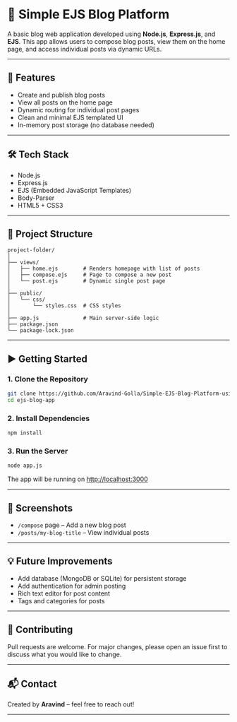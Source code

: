 # 📝 Simple EJS Blog Platform

A basic blog web application developed using **Node.js**, **Express.js**, and **EJS**. This app allows users to compose blog posts, view them on the home page, and access individual posts via dynamic URLs.

---

## 🚀 Features

- Create and publish blog posts
- View all posts on the home page
- Dynamic routing for individual post pages
- Clean and minimal EJS templated UI
- In-memory post storage (no database needed)

---

## 🛠️ Tech Stack

- Node.js
- Express.js
- EJS (Embedded JavaScript Templates)
- Body-Parser
- HTML5 + CSS3

---

## 📂 Project Structure

```
project-folder/
│
├── views/
│   ├── home.ejs        # Renders homepage with list of posts
│   ├── compose.ejs     # Page to compose a new post
│   └── post.ejs        # Dynamic single post page
│
├── public/
│   └── css/
│       └── styles.css  # CSS styles
│
├── app.js              # Main server-side logic
├── package.json
└── package-lock.json
```

---

## ▶️ Getting Started

### 1. Clone the Repository

```bash
git clone https://github.com/Aravind-Golla/Simple-EJS-Blog-Platform-using-Node.js-and-Express.git
cd ejs-blog-app
```

### 2. Install Dependencies

```bash
npm install
```

### 3. Run the Server

```bash
node app.js
```

The app will be running on [http://localhost:3000](http://localhost:3000)

---

## 📸 Screenshots

- `/compose` page – Add a new blog post  
- `/posts/my-blog-title` – View individual posts

---

## 💡 Future Improvements

- Add database (MongoDB or SQLite) for persistent storage  
- Add authentication for admin posting  
- Rich text editor for post content  
- Tags and categories for posts  

---

## 🤝 Contributing

Pull requests are welcome. For major changes, please open an issue first to discuss what you would like to change.

---

## 📬 Contact

Created by **Aravind** – feel free to reach out!

---
